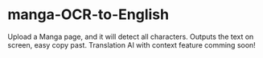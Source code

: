 # manga-OCR-to-English
Upload a Manga page, and it will detect all characters.
Outputs the text on screen, easy copy past.
Translation AI with context feature comming soon!
